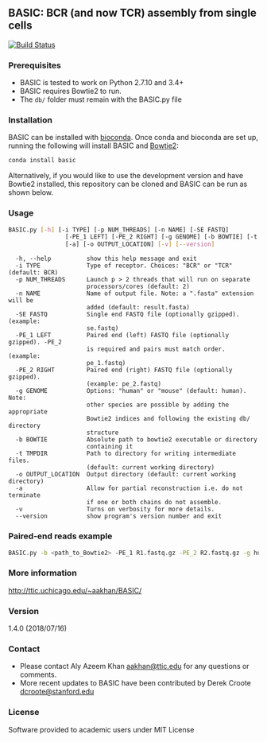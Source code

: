 ## BASIC: BCR (and now TCR) assembly from single cells

[![Build Status](https://travis-ci.org/akds/BASIC.svg?branch=master)](https://travis-ci.org/akds/BASIC)

### Prerequisites
* BASIC is tested to work on Python 2.7.10 and 3.4+
* BASIC requires Bowtie2 to run.
* The `db/` folder must remain with the BASIC.py file

### Installation
BASIC can be installed with [bioconda](https://bioconda.github.io/#using-bioconda). Once conda and bioconda are set up, running the following will install BASIC and [Bowtie2](http://bowtie-bio.sourceforge.net/bowtie2/index.shtml):

```bash
conda install basic
```

Alternatively, if you would like to use the development version and have Bowtie2 installed, this repository can be cloned and BASIC can be run as shown below.

### Usage

```bash
BASIC.py [-h] [-i TYPE] [-p NUM_THREADS] [-n NAME] [-SE FASTQ]
                [-PE_1 LEFT] [-PE_2 RIGHT] [-g GENOME] [-b BOWTIE] [-t TMPDIR]
                [-a] [-o OUTPUT_LOCATION] [-v] [--version]
```

```
  -h, --help          show this help message and exit
  -i TYPE             Type of receptor. Choices: "BCR" or "TCR" (default: BCR)
  -p NUM_THREADS      Launch p > 2 threads that will run on separate
                      processors/cores (default: 2)
  -n NAME             Name of output file. Note: a ".fasta" extension will be
                      added (default: result.fasta)
  -SE FASTQ           Single end FASTQ file (optionally gzipped). (example:
                      se.fastq)
  -PE_1 LEFT          Paired end (left) FASTQ file (optionally gzipped). -PE_2
                      is required and pairs must match order. (example:
                      pe_1.fastq)
  -PE_2 RIGHT         Paired end (right) FASTQ file (optionally gzipped).
                      (example: pe_2.fastq)
  -g GENOME           Options: "human" or "mouse" (default: human). Note:
                      other species are possible by adding the appropriate
                      Bowtie2 indices and following the existing db/ directory
                      structure
  -b BOWTIE           Absolute path to bowtie2 executable or directory
                      containing it
  -t TMPDIR           Path to directory for writing intermediate files.
                      (default: current working directory)
  -o OUTPUT_LOCATION  Output directory (default: current working directory)
  -a                  Allow for partial reconstruction i.e. do not terminate
                      if one or both chains do not assemble.
  -v                  Turns on verbosity for more details.
  --version           show program's version number and exit
```

### Paired-end reads example

```bash
BASIC.py -b <path_to_Bowtie2> -PE_1 R1.fastq.gz -PE_2 R2.fastq.gz -g human -i BCR
```

### More information
http://ttic.uchicago.edu/~aakhan/BASIC/

### Version
1.4.0 (2018/07/16)

### Contact
* Please contact Aly Azeem Khan <aakhan@ttic.edu> for any questions or comments.
* More recent updates to BASIC have been contributed by Derek Croote <dcroote@stanford.edu>

### License
Software provided to academic users under MIT License
